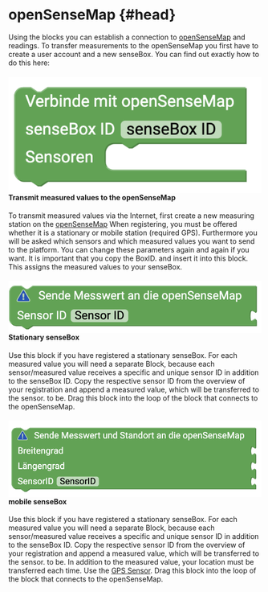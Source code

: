 # openSenseMap {#head}

<div class="description"> Using the blocks you can establish a connection to <a href="https://opensensemap.org">openSenseMap</a> and readings.
To transfer measurements to the openSenseMap you first have to create a user account and a new senseBox. You can find out exactly how to do this here: 
</div>


<div class="container">
    <div class="row">
        <div class="col-md-6">
            <img src="../pictures/blocks/opensensemap/opensensemap1.png" alt="block" align="left">
        </div>
        <div class="col-md-6">
            <h4>Transmit measured values to the openSenseMap</h4>
            To transmit measured values via the Internet, first create a new measuring station on the
            <a href="https://opensensemap.org/register">openSenseMap</a> When registering, you must be offered whether it is a stationary or mobile station (required
            GPS). Furthermore you will be asked which sensors and which measured values you want to send to the platform.
            You can change these parameters again and again if you want. It is important that you copy the BoxID.
            and insert it into this block. This assigns the measured values to your senseBox.
        </div>
    </div>
    <div class="row">
        <div class="col-md-6">
            <img src="../pictures/blocks/opensensemap/opensensemap2.png" alt="block" align="left">
        </div>
        <div class="col-md-6">
            <h4>Stationary senseBox</h4>
            Use this block if you have registered a stationary senseBox. For each measured value you will need a separate
            Block, because each sensor/measured value receives a specific and unique sensor ID in addition to the senseBox ID.
            Copy the respective sensor ID from the overview of your registration and append a measured value, which will be transferred to the sensor.
            to be. Drag this block into the loop of the block that connects to the openSenseMap.
        </div>
    </div>
    <div class="row">
        <div class="col-md-6">
            <img src="../pictures/blocks/opensensemap/opensensemap3.png" alt="block" align="left">
        </div>
        <div class="col-md-6">
            <h4>mobile senseBox</h4>
            Use this block if you have registered a stationary senseBox. For each measured value you will need a separate
            Block, because each sensor/measured value receives a specific and unique sensor ID in addition to the senseBox ID.
            Copy the respective sensor ID from the overview of your registration and append a measured value, which will be transferred to the sensor.
            to be. In addition to the measured value, your location must be transferred each time. Use the
            <a href="../blocks/sensors.html#gps">GPS Sensor</a>. Drag this block into the loop of the block that connects to the openSenseMap.
        </div>
    </div>
</div>

